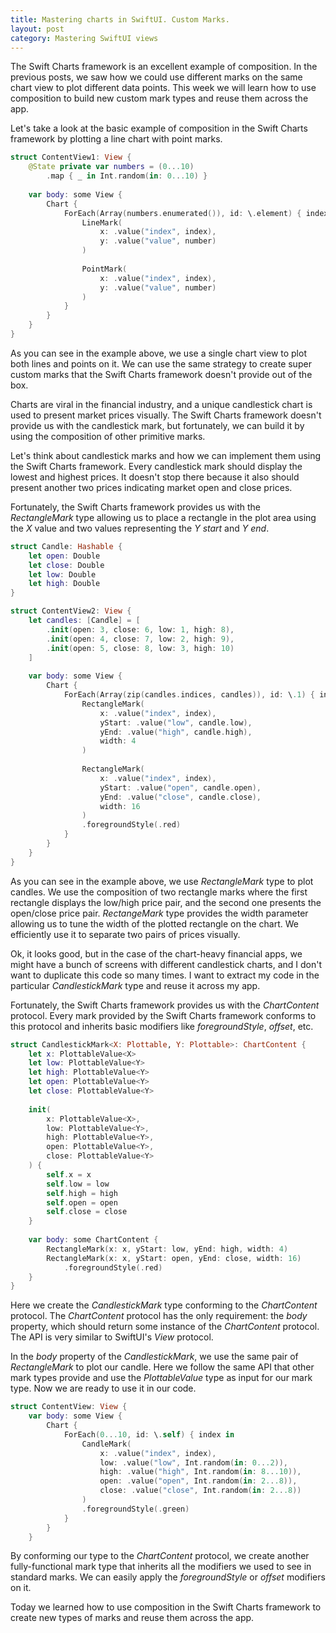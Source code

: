 ```yaml
---
title: Mastering charts in SwiftUI. Custom Marks.
layout: post
category: Mastering SwiftUI views
---
```


The Swift Charts framework is an excellent example of composition. In the previous posts, we saw how we could use different marks on the same chart view to plot different data points. This week we will learn how to use composition to build new custom mark types and reuse them across the app.

Let's take a look at the basic example of composition in the Swift Charts framework by plotting a line chart with point marks.

```swift
struct ContentView1: View {
    @State private var numbers = (0...10)
        .map { _ in Int.random(in: 0...10) }
    
    var body: some View {
        Chart {
            ForEach(Array(numbers.enumerated()), id: \.element) { index, number in
                LineMark(
                    x: .value("index", index),
                    y: .value("value", number)
                )
                
                PointMark(
                    x: .value("index", index),
                    y: .value("value", number)
                )
            }
        }
    }
}
```

As you can see in the example above, we use a single chart view to plot both lines and points on it. We can use the same strategy to create super custom marks that the Swift Charts framework doesn't provide out of the box.

Charts are viral in the financial industry, and a unique candlestick chart is used to present market prices visually. The Swift Charts framework doesn't provide us with the candlestick mark, but fortunately, we can build it by using the composition of other primitive marks.

Let's think about candlestick marks and how we can implement them using the Swift Charts framework. Every candlestick mark should display the lowest and highest prices. It doesn't stop there because it also should present another two prices indicating market open and close prices.

Fortunately, the Swift Charts framework provides us with the *RectangleMark* type allowing us to place a rectangle in the plot area using the *X* value and two values representing the *Y start* and *Y end*.

```swift
struct Candle: Hashable {
    let open: Double
    let close: Double
    let low: Double
    let high: Double
}

struct ContentView2: View {
    let candles: [Candle] = [
        .init(open: 3, close: 6, low: 1, high: 8),
        .init(open: 4, close: 7, low: 2, high: 9),
        .init(open: 5, close: 8, low: 3, high: 10)
    ]
    
    var body: some View {
        Chart {
            ForEach(Array(zip(candles.indices, candles)), id: \.1) { index, candle in
                RectangleMark(
                    x: .value("index", index),
                    yStart: .value("low", candle.low),
                    yEnd: .value("high", candle.high),
                    width: 4
                )
                
                RectangleMark(
                    x: .value("index", index),
                    yStart: .value("open", candle.open),
                    yEnd: .value("close", candle.close),
                    width: 16
                )
                .foregroundStyle(.red)
            }
        }
    }
}
```

As you can see in the example above, we use *RectangleMark* type to plot candles. We use the composition of two rectangle marks where the first rectangle displays the low/high price pair, and the second one presents the open/close price pair. *RectangeMark* type provides the width parameter allowing us to tune the width of the plotted rectangle on the chart. We efficiently use it to separate two pairs of prices visually. 

Ok, it looks good, but in the case of the chart-heavy financial apps, we might have a bunch of screens with different candlestick charts, and I don't want to duplicate this code so many times. I want to extract my code in the particular *CandlestickMark* type and reuse it across my app.

Fortunately, the Swift Charts framework provides us with the *ChartContent* protocol. Every mark provided by the Swift Charts framework conforms to this protocol and inherits basic modifiers like *foregroundStyle*, *offset*, etc.

```swift
struct CandlestickMark<X: Plottable, Y: Plottable>: ChartContent {
    let x: PlottableValue<X>
    let low: PlottableValue<Y>
    let high: PlottableValue<Y>
    let open: PlottableValue<Y>
    let close: PlottableValue<Y>
    
    init(
        x: PlottableValue<X>,
        low: PlottableValue<Y>,
        high: PlottableValue<Y>,
        open: PlottableValue<Y>,
        close: PlottableValue<Y>
    ) {
        self.x = x
        self.low = low
        self.high = high
        self.open = open
        self.close = close
    }
    
    var body: some ChartContent {
        RectangleMark(x: x, yStart: low, yEnd: high, width: 4)
        RectangleMark(x: x, yStart: open, yEnd: close, width: 16)
            .foregroundStyle(.red)
    }
}
```

Here we create the *CandlestickMark* type conforming to the *ChartContent* protocol. The *ChartContent* protocol has the only requirement: the *body* property, which should return some instance of the *ChartContent* protocol. The API is very similar to SwiftUI's *View* protocol.

In the *body* property of the *CandlestickMark*, we use the same pair of *RectangleMark* to plot our candle. Here we follow the same API that other mark types provide and use the *PlottableValue* type as input for our mark type. Now we are ready to use it in our code.

```swift
struct ContentView: View {
    var body: some View {
        Chart {
            ForEach(0...10, id: \.self) { index in
                CandleMark(
                    x: .value("index", index),
                    low: .value("low", Int.random(in: 0...2)),
                    high: .value("high", Int.random(in: 8...10)),
                    open: .value("open", Int.random(in: 2...8)),
                    close: .value("close", Int.random(in: 2...8))
                )
                .foregroundStyle(.green)
            }
        }
    }

```

By conforming our type to the *ChartContent* protocol, we create another fully-functional mark type that inherits all the modifiers we used to see in standard marks. We can easily apply the *foregroundStyle* or *offset* modifiers on it.

Today we learned how to use composition in the Swift Charts framework to create new types of marks and reuse them across the app.
